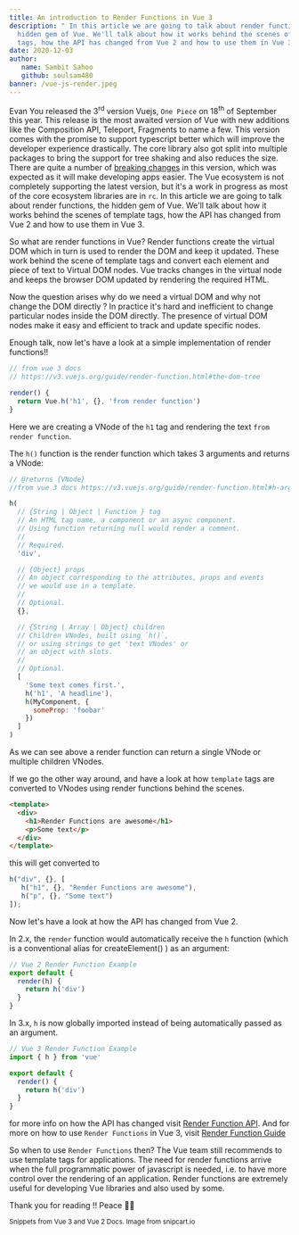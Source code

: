```yaml
---
title: An introduction to Render Functions in Vue 3
description: " In this article we are going to talk about render functions, the
  hidden gem of Vue. We'll talk about how it works behind the scenes of template
  tags, how the API has changed from Vue 2 and how to use them in Vue 3. "
date: 2020-12-03
author: 
   name: Sambit Sahoo
   github: soulsam480 
banner: /vue-js-render.jpeg
---
```

Evan You released the 3<sup>rd</sup> version Vuejs, `One Piece` on 18<sup>th</sup> of September this year. This release is the most awaited version of Vue with new additions like the Composition API, Teleport, Fragments to name a few. This version comes with the promise to support typescript better which will improve the developer experience drastically. The core library also got split into multiple packages to bring the support for tree shaking and also reduces the size. There are quite a number of [breaking changes](https://v3.vuejs.org/guide/migration/introduction.html#breaking-changes) in this version, which was expected as it will make developing apps easier. The Vue ecosystem is not completely supporting the latest version, but it's a work in progress as most of the core ecosystem libraries are in `rc`. In this article we are going to talk about render functions, the hidden gem of Vue. We'll talk about how it works behind the scenes of template tags, how the API has changed from Vue 2 and how to use them in Vue 3. 

So what are render functions in Vue? Render functions create the virtual DOM which in turn is used to render the DOM and keep it updated. These work behind the scene of template tags and convert each element and piece of text to Virtual DOM nodes. Vue tracks changes in the virtual node and keeps the browser DOM updated by rendering the required HTML. 

Now the question arises why do we need  a virtual DOM and why not change the DOM directly ? In practice it's hard and inefficient to change particular nodes inside the DOM directly. The presence of virtual DOM nodes make it easy and efficient to track and update specific nodes.

Enough talk, now let's have a look at a simple implementation of render functions!!

```javascript
// from vue 3 docs
// https://v3.vuejs.org/guide/render-function.html#the-dom-tree

render() {
  return Vue.h('h1', {}, 'from render function')
}
```

Here we are creating a VNode of the  `h1` tag and rendering the text `from render function`.

The `h()` function is the render function which takes 3 arguments and returns a VNode:

```javascript
// @returns {VNode} 
//from vue 3 docs https://v3.vuejs.org/guide/render-function.html#h-arguments

h(
  // {String | Object | Function } tag
  // An HTML tag name, a component or an async component.
  // Using function returning null would render a comment.
  //
  // Required.
  'div',

  // {Object} props
  // An object corresponding to the attributes, props and events
  // we would use in a template.
  //
  // Optional.
  {},

  // {String | Array | Object} children
  // Children VNodes, built using `h()`,
  // or using strings to get 'text VNodes' or
  // an object with slots.
  //
  // Optional.
  [
    'Some text comes first.',
    h('h1', 'A headline'),
    h(MyComponent, {
      someProp: 'foobar'
    })
  ]
)
```

As we can see above a render function can return a single VNode or multiple children VNodes. 

If we go the other way around, and have a look at how `template` tags are converted to VNodes using  render functions behind the scenes.

```html
<template>
  <div>
    <h1>Render Functions are awesome</h1>
    <p>Some text</p>
  </div>
</template>
```

this will get converted to

```javascript
h("div", {}, [
   h("h1", {}, "Render Functions are awesome"),
   h("p", {}, "Some text")
]);
```

Now let's have a look at how the API has changed from Vue 2.

In 2.x, the `render` function would automatically receive the `h` function (which is a conventional alias for createElement() ) as an argument:

```javascript
// Vue 2 Render Function Example
export default {
  render(h) {
    return h('div')
  }
}
```

In 3.x, `h` is now globally imported instead of being automatically passed as an argument.

```javascript
// Vue 3 Render Function Example
import { h } from 'vue'

export default {
  render() {
    return h('div')
  }
}
```

for more info on how the API has changed visit [Render Function API](https://v3.vuejs.org/guide/migration/render-function-api.html#render-function-api). And for more on how to use `Render Functions` in Vue 3, visit [Render Function Guide](https://v3.vuejs.org/guide/render-function.html)

So when to use `Render Functions` then? The Vue team still recommends to use template tags for applications. The need for render functions arrive when the full programmatic power of javascript is needed, i.e. to have more control over the rendering of an application. Render functions are extremely useful for developing Vue libraries and also used by some.

Thank you for reading !! Peace ✌🏼

<small>Snippets from Vue 3 and Vue 2 Docs. Image from snipcart.io</small>